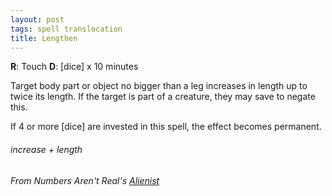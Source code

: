 ```yaml
---
layout: post
tags: spell translocation
title: Lengthen
---
```

**R**: Touch  **D**: [dice] x 10 minutes

Target body part or object no bigger than a leg increases in length up to twice its length. If the target is part of a creature, they may save to negate this. 

If 4 or more [dice] are invested in this spell, the effect becomes permanent.

###### increase + length
###### From Numbers Aren't Real's [Alienist](https://as-they-must.blogspot.com/2021/02/more-than-you-hate-anything-glog-class.html)
